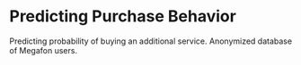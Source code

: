 # Predicting Purchase Behavior
Predicting probability of buying an additional service. Anonymized database of Megafon users. 

